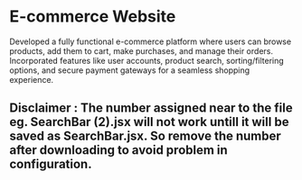# E-commerce Website

Developed a fully functional e-commerce platform where users can browse products, add them to cart, make purchases, and manage their orders. Incorporated features like user accounts, product search, sorting/filtering options, and secure payment gateways for a seamless shopping experience.

## Disclaimer : The number assigned near to the file eg. SearchBar (2).jsx will not work untill it will be saved as SearchBar.jsx. So remove the number after downloading to avoid problem in configuration. 
